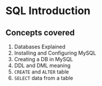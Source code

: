 # SQL Introduction
## Concepts covered
1. Databases Explained
2. Installing and Configuring MySQL
3. Creating a DB in MySQL
4. DDL and DML meaning
5. `CREATE` and `ALTER` table
5. `SELECT` data from a table

